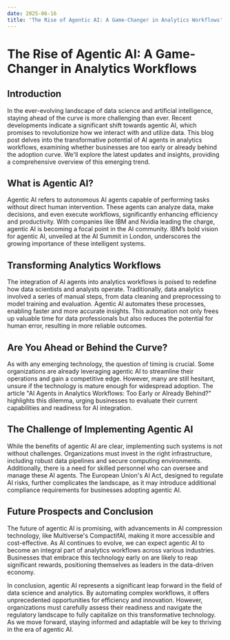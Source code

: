 ```yaml
---
date: 2025-06-16
title: 'The Rise of Agentic AI: A Game-Changer in Analytics Workflows'
---
```


# The Rise of Agentic AI: A Game-Changer in Analytics Workflows

## Introduction

In the ever-evolving landscape of data science and artificial intelligence, staying ahead of the curve is more challenging than ever. Recent developments indicate a significant shift towards agentic AI, which promises to revolutionize how we interact with and utilize data. This blog post delves into the transformative potential of AI agents in analytics workflows, examining whether businesses are too early or already behind the adoption curve. We'll explore the latest updates and insights, providing a comprehensive overview of this emerging trend.

<!-- more -->
## What is Agentic AI?

Agentic AI refers to autonomous AI agents capable of performing tasks without direct human intervention. These agents can analyze data, make decisions, and even execute workflows, significantly enhancing efficiency and productivity. With companies like IBM and Nvidia leading the charge, agentic AI is becoming a focal point in the AI community. IBM’s bold vision for agentic AI, unveiled at the AI Summit in London, underscores the growing importance of these intelligent systems.

## Transforming Analytics Workflows

The integration of AI agents into analytics workflows is poised to redefine how data scientists and analysts operate. Traditionally, data analytics involved a series of manual steps, from data cleaning and preprocessing to model training and evaluation. Agentic AI automates these processes, enabling faster and more accurate insights. This automation not only frees up valuable time for data professionals but also reduces the potential for human error, resulting in more reliable outcomes.

## Are You Ahead or Behind the Curve?

As with any emerging technology, the question of timing is crucial. Some organizations are already leveraging agentic AI to streamline their operations and gain a competitive edge. However, many are still hesitant, unsure if the technology is mature enough for widespread adoption. The article "AI Agents in Analytics Workflows: Too Early or Already Behind?" highlights this dilemma, urging businesses to evaluate their current capabilities and readiness for AI integration.

## The Challenge of Implementing Agentic AI

While the benefits of agentic AI are clear, implementing such systems is not without challenges. Organizations must invest in the right infrastructure, including robust data pipelines and secure computing environments. Additionally, there is a need for skilled personnel who can oversee and manage these AI agents. The European Union's AI Act, designed to regulate AI risks, further complicates the landscape, as it may introduce additional compliance requirements for businesses adopting agentic AI.

## Future Prospects and Conclusion

The future of agentic AI is promising, with advancements in AI compression technology, like Multiverse's CompactifAI, making it more accessible and cost-effective. As AI continues to evolve, we can expect agentic AI to become an integral part of analytics workflows across various industries. Businesses that embrace this technology early on are likely to reap significant rewards, positioning themselves as leaders in the data-driven economy.

In conclusion, agentic AI represents a significant leap forward in the field of data science and analytics. By automating complex workflows, it offers unprecedented opportunities for efficiency and innovation. However, organizations must carefully assess their readiness and navigate the regulatory landscape to fully capitalize on this transformative technology. As we move forward, staying informed and adaptable will be key to thriving in the era of agentic AI.